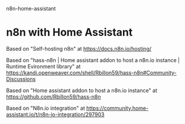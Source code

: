 n8n-home-assistant
# n8n with Home Assistant

Based on "Self-hosting n8n" at https://docs.n8n.io/hosting/

Based on "hass-n8n | Home assistant addon to host a n8n.io instance | Runtime Evironment library" at https://kandi.openweaver.com/shell/Rbillon59/hass-n8n#Community-Discussions

Based on "Home assistant addon to host a n8n.io instance" at https://github.com/Rbillon59/hass-n8n

Based on "N8n.io integration" at https://community.home-assistant.io/t/n8n-io-integration/297903
